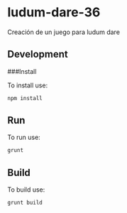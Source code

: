 # ludum-dare-36
Creación de un juego para ludum dare

## Development

###Install

To install use:

```bash
npm install
```

## Run

To run use:

```bash
grunt
```

## Build

To build use:

```bash
grunt build
```
